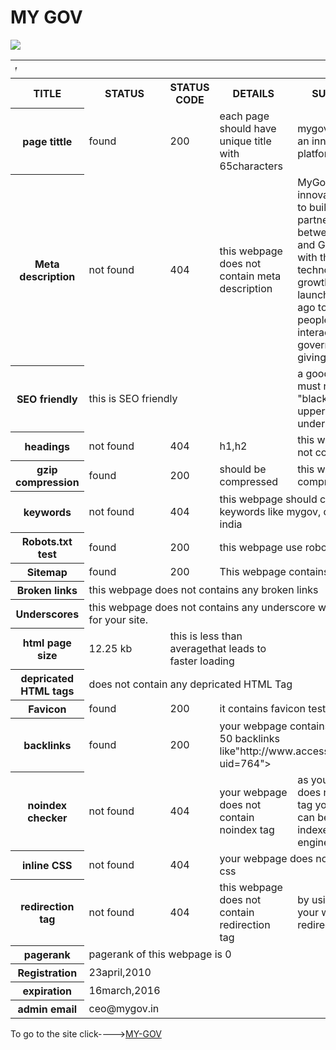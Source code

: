 # MY GOV
<html>
<table>
<img src="http://s3.india.com/wp-content/uploads/2016/08/my-gov.jpg">
<tr>
<th colspan="5"><marquee direction="right">Mygov</marquee></th>
</tr><tr>
<th>TITLE</th>
<th>STATUS</th>
<th>STATUS CODE</th>
<th>DETAILS</th>
<th>SUGGESTION</th>
</tr>
<tr>
<th>page tittle</th>
<td>found</td>
<td>200</td>
<td>each page should have unique title with 65characters</td>
<td>mygovernment as an innovative platform for India.</td>
</tr>
<tr>
<th>Meta description</th>
<td> not found</td>
<td>404</td>
<td>this webpage does not contain meta description</td>
<td>MyGov is an innovative platform to build a partnership between citizens and Government with the help of technology for growth.It was launched 2 years ago to enable people directly interact with government by giving suggestions. </td>
</tr>
<tr>
<th>SEO friendly</th>
<td colspan="3">this is SEO friendly</td>
<td>a good webpage must not contain "black hat", uppercase, underscore etc</td>
</tr>
<tr>
<th>headings</th>
<td>not found</td>
<td>404</td>
<td>h1,h2</td>
<td>this webpage does not contains h1,h2</td>
</tr>
<tr>
<th>gzip compression</th>
<td>found</td>
<td>200</td>
<td>should be compressed</td>
<td>this webpage is compressed </td>
</tr>
<tr>
<th>keywords</th>
<td>not found</td>
<td>404</td>
<td colspan="2">this webpage should contain keywords like mygov, city,digital,my india</td>

</tr>
<tr>
<th>Robots.txt test</th>
<td>found</td>
<td>200</td>
<td colspan="2">this webpage use robots.txt</td>
</tr>
<tr>
<th>Sitemap</th>
<td>found</td>
<td>200</td>
<td colspan="4">This webpage contains 1 sitemap</td>
</tr>
<tr>
<th>Broken links</th>
<td colspan="4">this webpage does not contains any broken links</td>
</tr>
<tr>
<th>Underscores</th>
<td colspan="4">this webpage does not contains any underscore which is good for your site.</td>
</tr>
<tr>
<th>html page size</th>
<td>12.25 kb</td>
<td colspan="2">this is less than averagethat leads to faster loading</td>
</tr>
<tr>
<th>depricated HTML tags</th>
<td colspan="4">does not contain any depricated HTML Tag</td>
</tr>
<tr>
<th>Favicon</th>
<td>found</td>
<td>200</td>
<td colspan="2">it contains favicon tests</td>
</tr>
<tr>
<th>backlinks</th>
<td>found</td>
<td>200</td>
<td colspan="2">your webpage contains more than 50 backlinks like"http://www.accessmygov.com/?uid=764"></td>
</tr>
<tr>
<th>noindex checker</th>
<td>not found</td>
<td>404</td>
<td>your webpage does not contain noindex tag</td>
<td>as your webpage does not have this tag your webpage can be read and indexed by search engine</td>
<tr>
<tr>
<th>inline CSS</th>
<td>not found</td>
<td>404</td>
<td colspan="2">your webpage does not have inline css</td>
</tr>
<tr>
<th>redirection tag</th>
<td>not found</td>
<td>404</td>
<td>this webpage does not contain redirection tag</td>
<td>by using this tag your webpage can redirect traffic</td>
</tr>
<tr>
<th>pagerank</th>
<td colspan="4">pagerank of this webpage is 0</td>
</tr>
<tr>
<th>Registration</th>
<td>23april,2010</td>
</tr>
<tr>
<th>expiration</th>
<td>16march,2016</td>
</tr>
<tr>
<th>admin email</th>
<td>ceo@mygov.in</td>
</tr>
</table>
</html>
To go to the site click----><a href="http://www.digitalindia.gov.in">MY-GOV</a>

